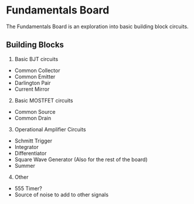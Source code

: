 # Fundamentals Board

The Fundamentals Board is an exploration into basic building block circuits.

## Building Blocks

1. Basic BJT circuits
  - Common Collector
  - Common Emitter
  - Darlington Pair
  - Current Mirror

2. Basic MOSTFET circuits
  - Common Source
  - Common Drain

3. Operational Amplifier Circuits
  - Schmitt Trigger
  - Integrator
  - Differentiator
  - Square Wave Generator (Also for the rest of the board)
  - Summer

4. Other
  - 555 Timer?
  - Source of noise to add to other signals
